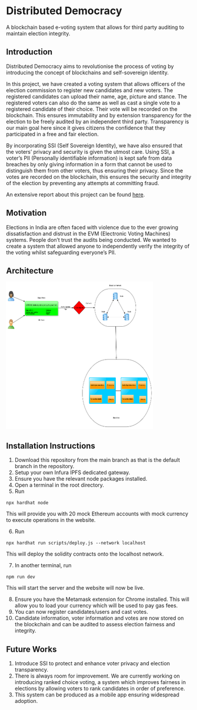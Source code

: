 # Distributed Democracy

A blockchain based e-voting system that allows for third party auditing to maintain election integrity.

## Introduction

Distributed Democracy aims to revolutionise the process of voting by introducing the concept of blockchains and self-sovereign identity.

In this project, we have created a voting system that allows officers of the election commission to register new candidates and new voters. The registered candidates can upload their name, age, picture and stance. The registered voters can also do the same as well as cast a single vote to a registered candidate of their choice. Their vote will be recorded on the blockchain. This ensures immutability and by extension transparency for the election to be freely audited by an independent third party. Transparency is our main goal here since it gives citizens the confidence that they participated in a free and fair election.

By incorporating SSI (Self Sovereign Identity), we have also ensured that the voters’ privacy and security is given the utmost care. Using SSI, a voter’s PII (Personally identifiable information) is kept safe from data breaches by only giving information in a form that cannot be used to distinguish them from other voters, thus ensuring their privacy. Since the votes are recorded on the blockchain, this ensures the security and integrity of the election by preventing any attempts at committing fraud.

An extensive report about this project can be found [here](https://drive.google.com/file/d/1RaybDD0mtVOovGBOBpIt42fr3lul00WA/view?usp=sharing).

## Motivation

Elections in India are often faced with violence due to the ever growing dissatisfaction and distrust in the EVM (Electronic Voting Machines) systems. People don’t trust the audits being conducted. We wanted to create a system that allowed anyone to independently verify the integrity of the voting whilst safeguarding everyone’s PII.

## Architecture

<img src="unnamed (1).png" width="400" height="400">

## Installation Instructions

1. Download this repository from the main branch as that is the default branch in the repository.
2. Setup your own Infura IPFS dedicated gateway.
3. Ensure you have the relevant node packages installed.
4. Open a terminal in the root directory.
5. Run

```
npx hardhat node
```
This will provide you with 20 mock Ethereum accounts with mock currency to execute operations in the website.

6. Run

```
npx hardhat run scripts/deploy.js --network localhost
```
This will deploy the solidity contracts onto the localhost network.

7. In another terminal, run
```
npm run dev
```
This will start the server and the website will now be live.

8. Ensure you have the Metamask extension for Chrome installed. This will allow you to load your currency which will be used to pay gas fees.
9. You can now register candidates/users and cast votes.
10. Candidate information, voter information and votes are now stored on the blockchain and can be audited to assess election fairness and integrity.

## Future Works

1. Introduce SSI to protect and enhance voter privacy and election transparency.
2. There is always room for improvement. We are currently working on introducing ranked choice voting, a system which improves fairness in elections by allowing voters to rank candidates in order of preference.
3. This system can be produced as a mobile app ensuring widespread adoption.
